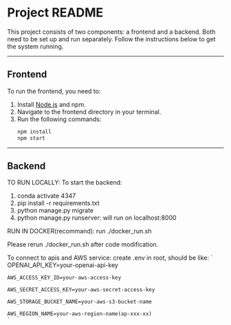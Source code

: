 # Project README

This project consists of two components: a frontend and a backend. Both need to be set up and run separately. Follow the instructions below to get the system running.

---

## Frontend

To run the frontend, you need to:

1. Install [Node.js](https://nodejs.org/) and npm.
2. Navigate to the frontend directory in your terminal.
3. Run the following commands:
   ```bash
   npm install
   npm start
   ```

---

## Backend

TO RUN LOCALLY:
To start the backend:

1. conda activate 4347
2. pip install -r requirements.txt
3. python manage.py migrate
4. python manage.py runserver: will run on localhost:8000

RUN IN DOCKER(recommand):
run ./docker_run.sh

Please rerun ./docker_run.sh after code modification.

To connect to apis and AWS service:
create .env in root, should be like:
`
OPENAI_API_KEY=your-openai-api-key

    AWS_ACCESS_KEY_ID=your-aws-access-key

    AWS_SECRET_ACCESS_KEY=your-aws-secret-access-key

    AWS_STORAGE_BUCKET_NAME=your-aws-s3-bucket-name

    AWS_REGION_NAME=your-aws-region-name(ap-xxx-xx)
    `
